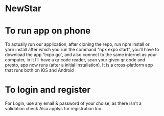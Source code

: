 # NewStar

# To run app on phone
To actually run our application, after cloning the repo, run npm install or yarn install after which you run the command “npx expo start”, you’ll have to download the app ”expo go”, and also connect to the same internet as your computer, in it I’ll have a qr code reader, scan your given qr code and presto, app now runs (after a initial installation).
It is a cross-platform app that runs both on iOS and Android

# To login and register
For Login, use any email & password of your choise, as there isn't a validation check 
Also applys for registration too
